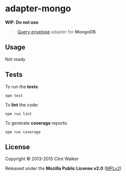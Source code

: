 
# adapter-mongo

**WIP. Do not use**

> [Query envelope](https://github.com/mekanika/qe) adapter for **MongoDB**


## Usage

  Not ready

## Tests

To run the **tests**:

    npm test

To **lint** the code:

    npm run lint

To generate **coverage** reports:

    npm run coverage


## License

Copyright &copy; 2013-2015 Clint Walker

Released under the **Mozilla Public License v2.0** ([MPLv2](http://mozilla.org/MPL/2.0/))

